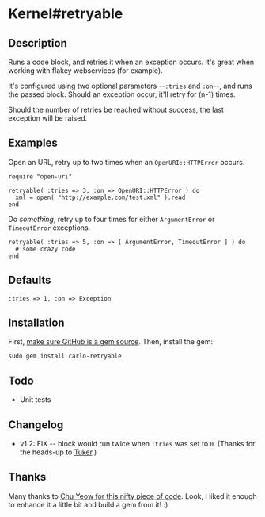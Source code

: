 # Kernel#retryable

## Description

Runs a code block, and retries it when an exception occurs. It's great when
working with flakey webservices (for example).

It's configured using two optional parameters --`:tries` and `:on`--, and
runs the passed block. Should an exception occur, it'll retry for (n-1) times.

Should the number of retries be reached without success, the last exception
will be raised.


## Examples

Open an URL, retry up to two times when an `OpenURI::HTTPError` occurs.

    require "open-uri"
    
    retryable( :tries => 3, :on => OpenURI::HTTPError ) do
      xml = open( "http://example.com/test.xml" ).read
    end

Do _something_, retry up to four times for either `ArgumentError` or 
`TimeoutError` exceptions.

    retryable( :tries => 5, :on => [ ArgumentError, TimeoutError ] ) do
      # some crazy code
    end


## Defaults

    :tries => 1, :on => Exception
    
  
## Installation

First, [make sure GitHub is a gem source](http://gems.github.com/). Then, install the gem:

    sudo gem install carlo-retryable
    

## Todo

* Unit tests


## Changelog

*   v1.2: FIX -- block would run twice when `:tries` was set to `0`. (Thanks for the
    heads-up to [Tuker](http://github.com/tuker).)


## Thanks

Many thanks to [Chu Yeow for this nifty piece of code](http://blog.codefront.net/2008/01/14/retrying-code-blocks-in-ruby-on-exceptions-whatever/). Look, I liked it
enough to enhance it a little bit and build a gem from it! :)

